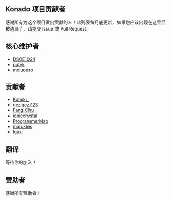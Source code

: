 ## Konado 项目贡献者

感谢所有为这个项目做出贡献的人！此列表每月底更新，如果您应该出现在这里但被遗漏了，请提交 Issue 或 Pull Request。

## 核心维护者

- [DSOE1024](https://gitee.com/DSOE1024)
- [putyk](https://github.com/putyk)
- [moluopro](https://github.com/moluopro)


## 贡献者

- [Kamiki_](https://github.com/Kamiki1974)
- [gezigezi123](https://gitcode.com/gezigezi123)
- [Fang_Chu](https://github.com/fangchudark)
- [ioniccrystal](https://github.com/ioniccrystal)
- [ProgrammerMao](https://github.com/ProgrammerMao)
- [marukles](https://gitcode.com/marukles)
- [lgyxj](https://gitee.com/lgyxj)

## 翻译

等待你的加入！

## 赞助者

感谢所有赞助者！
